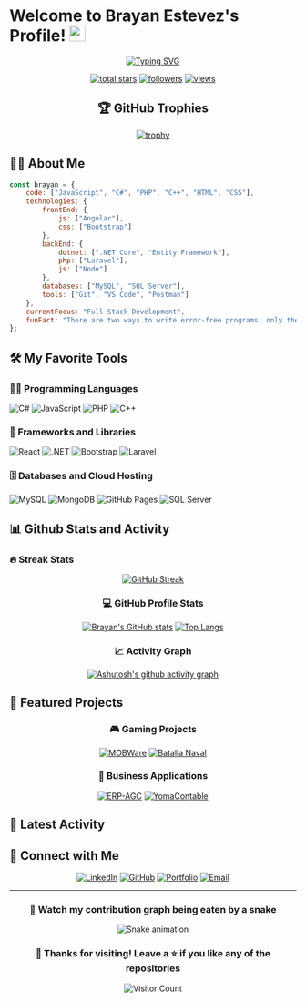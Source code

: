 # Welcome to Brayan Estevez's Profile! <img src="https://media.giphy.com/media/hvRJCLFzcasrR4ia7z/giphy.gif" width="28">

<div align="center">
  
[![Typing SVG](https://readme-typing-svg.herokuapp.com?font=Fira+Code&pause=1000&color=2E9DFF&center=true&vCenter=true&random=false&width=435&lines=Full+Stack+Developer;Passionate+about+technology;Building+innovative+solutions)](https://git.io/typing-svg)

<p align="center">
  <a href="https://github.com/BrayanEstevezC?tab=repositories&sort=stargazers">
    <img alt="total stars" title="Total stars on GitHub" src="https://custom-icon-badges.demolab.com/github/stars/BrayanEstevezC?color=55960c&style=for-the-badge&labelColor=488207&logo=star"/></a>
  <a href="https://github.com/BrayanEstevezC?tab=followers">
    <img alt="followers" title="Follow me on Github" src="https://custom-icon-badges.demolab.com/github/followers/BrayanEstevezC?color=236ad3&labelColor=1155ba&style=for-the-badge&logo=person-add&label=Follow&logoColor=white"/></a>
  <a href="https://github.com/BrayanEstevezC/Simple-View-Counter">
    <img alt="views" title="GitHub profile views" src="https://freshidea.com/jonah/app/DenverCoder1-profile-views"/></a>
</p>

## 🏆 GitHub Trophies

[![trophy](https://github-profile-trophy.vercel.app/?username=BrayanEstevezC&theme=dracula&column=7)](https://github.com/ryo-ma/github-profile-trophy)

</div>

## 👨‍💻 About Me

```javascript
const brayan = {
    code: ["JavaScript", "C#", "PHP", "C++", "HTML", "CSS"],
    technologies: {
        frontEnd: {
            js: ["Angular"],
            css: ["Bootstrap"]
        },
        backEnd: {
            dotnet: [".NET Core", "Entity Framework"],
            php: ["Laravel"],
            js: ["Node"]
        },
        databases: ["MySQL", "SQL Server"],
        tools: ["Git", "VS Code", "Postman"]
    },
    currentFocus: "Full Stack Development",
    funFact: "There are two ways to write error-free programs; only the third one works"
};
```

## 🛠️ My Favorite Tools

### 👨‍💻 Programming Languages

<p>
    <img alt="C#" src="https://custom-icon-badges.demolab.com/badge/C%23-68217A.svg?logo=cs2&logoColor=white&style=for-the-badge">
    <img alt="JavaScript" src="https://img.shields.io/badge/JavaScript-F7DF1E.svg?logo=javascript&logoColor=black&style=for-the-badge">
    <img alt="PHP" src="https://img.shields.io/badge/PHP-777BB4.svg?logo=php&logoColor=white&style=for-the-badge">
    <img alt="C++" src="https://custom-icon-badges.demolab.com/badge/C++-9C033A.svg?logo=cpp2&logoColor=white&style=for-the-badge">
</p>

### 🧰 Frameworks and Libraries

<p>
    <img alt="React" src="https://img.shields.io/badge/React-20232a.svg?logo=react&logoColor=%2361DAFB&style=for-the-badge">
    <img alt=".NET" src="https://img.shields.io/badge/.NET-512BD4.svg?logo=.net&logoColor=white&style=for-the-badge">
    <img alt="Bootstrap" src="https://img.shields.io/badge/Bootstrap-7952B3.svg?logo=bootstrap&logoColor=white&style=for-the-badge">
    <img alt="Laravel" src="https://img.shields.io/badge/Laravel-FF2D20.svg?logo=laravel&logoColor=white&style=for-the-badge">
</p>

### 🗄️ Databases and Cloud Hosting

<p>
    <img alt="MySQL" src="https://img.shields.io/badge/MySQL-00f.svg?logo=mysql&logoColor=white&style=for-the-badge">
    <img alt="MongoDB" src ="https://img.shields.io/badge/MongoDB-4ea94b.svg?logo=mongodb&logoColor=white&style=for-the-badge">
    <img alt="GitHub Pages" src="https://img.shields.io/badge/GitHub%20Pages-327FC7.svg?logo=github&logoColor=white&style=for-the-badge">
    <img alt="SQL Server" src ="https://img.shields.io/badge/SQL%20Server-CC2927.svg?logo=microsoft%20sql%20server&logoColor=white&style=for-the-badge">
</p>

## 📊 Github Stats and Activity

### 🔥 Streak Stats

<div align="center">

[![GitHub Streak](https://github-readme-streak-stats.herokuapp.com?user=BrayanEstevezC&theme=dracula&hide_border=true&date_format=M%20j%5B%2C%20Y%5D)](https://git.io/streak-stats)

### 💻 GitHub Profile Stats

[![Brayan's GitHub stats](https://github-readme-stats.vercel.app/api?username=BrayanEstevezC&show_icons=true&theme=dracula&hide_border=true)](https://github.com/anuraghazra/github-readme-stats)
[![Top Langs](https://github-readme-stats.vercel.app/api/top-langs/?username=BrayanEstevezC&layout=compact&theme=dracula&hide_border=true)](https://github.com/anuraghazra/github-readme-stats)

### 📈 Activity Graph

[![Ashutosh's github activity graph](https://github-readme-activity-graph.vercel.app/graph?username=BrayanEstevezC&theme=dracula)](https://github.com/ashutosh00710/github-readme-activity-graph)

</div>

## 🎯 Featured Projects

<div align="center">

### 🎮 Gaming Projects
[![MOBWare](https://github-readme-stats.vercel.app/api/pin/?username=BrayanEstevezC&repo=MOBWare&theme=dracula&hide_border=true)](https://github.com/BrayanEstevezC/MOBWare)
[![Batalla Naval](https://github-readme-stats.vercel.app/api/pin/?username=BrayanEstevezC&repo=Juego-de-Batalla-Naval&theme=dracula&hide_border=true)](https://github.com/BrayanEstevezC/Juego-de-Batalla-Naval)

### 💼 Business Applications
[![ERP-AGC](https://github-readme-stats.vercel.app/api/pin/?username=BrayanEstevezC&repo=ERP-AGC&theme=dracula&hide_border=true)](https://github.com/BrayanEstevezC/ERP-AGC)
[![YomaContable](https://github-readme-stats.vercel.app/api/pin/?username=BrayanEstevezC&repo=YomaContable-&theme=dracula&hide_border=true)](https://github.com/BrayanEstevezC/YomaContable-)

</div>

## 🌟 Latest Activity

<!--START_SECTION:activity-->
<!--END_SECTION:activity-->

## 🤝 Connect with Me

<div align="center">
  
[![LinkedIn](https://img.shields.io/badge/LinkedIn-0077B5?style=for-the-badge&logo=linkedin&logoColor=white)](https://www.linkedin.com/)
[![GitHub](https://img.shields.io/badge/GitHub-100000?style=for-the-badge&logo=github&logoColor=white)](https://github.com/BrayanEstevezC)
[![Portfolio](https://img.shields.io/badge/Portfolio-FF5722?style=for-the-badge&logo=google-chrome&logoColor=white)](https://your-portfolio.com)
[![Email](https://img.shields.io/badge/Email-D14836?style=for-the-badge&logo=gmail&logoColor=white)](mailto:your.email@gmail.com)

</div>

---

<div align="center">

### 🐍 Watch my contribution graph being eaten by a snake

![Snake animation](https://github.com/BrayanEstevezC/BrayanEstevezC/blob/output/github-contribution-grid-snake.svg)

### 💖 Thanks for visiting! Leave a ⭐ if you like any of the repositories

![Visitor Count](https://profile-counter.glitch.me/BrayanEstevezC/count.svg)

</div>
